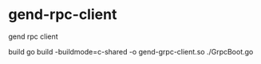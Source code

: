 # gend-rpc-client
gend rpc client


build
go build -buildmode=c-shared -o gend-grpc-client.so ./GrpcBoot.go